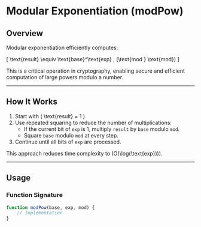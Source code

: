 # Modular Exponentiation (modPow)

## Overview

Modular exponentiation efficiently computes:

\[
\text{result} \equiv \text{base}^\text{exp} \, (\text{mod } \text{mod})
\]

This is a critical operation in cryptography, enabling secure and efficient computation of large powers modulo a number.

---

## How It Works

1. Start with \( \text{result} = 1 \).
2. Use repeated squaring to reduce the number of multiplications:
   - If the current bit of `exp` is 1, multiply `result` by `base` modulo `mod`.
   - Square `base` modulo `mod` at every step.
3. Continue until all bits of `exp` are processed.

This approach reduces time complexity to \(O(\log(\text{exp}))\).

---

## Usage

### Function Signature
```javascript
function modPow(base, exp, mod) {
    // Implementation
}
